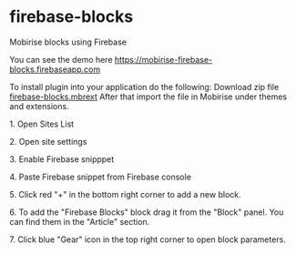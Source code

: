 # firebase-blocks
Mobirise blocks using Firebase

You can see the demo here <a href="https://mobirise-firebase-blocks.firebaseapp.com">https://mobirise-firebase-blocks.firebaseapp.com</a>

To install plugin into your application do the following:
Download zip file <a href="https://goo.gl/HxJzC4">firebase-blocks.mbrext</a>
After that import the file in Mobirise under themes and extensions.

<p>1. Open Sites List</p>
<p>2. Open site settings</p>
<p>3. Enable Firebase snipppet</p>
<p>4. Paste Firebase snippet from Firebase console</p>
<p>5. Click red "+" in the bottom right corner to add a new block.</p>
<p>6. To add the "Firebase Blocks" block drag it from the "Block" panel. You can find them in the "Article" section.</p>
<p>7. Click blue "Gear" icon in the top right corner to open block parameters.</p>
